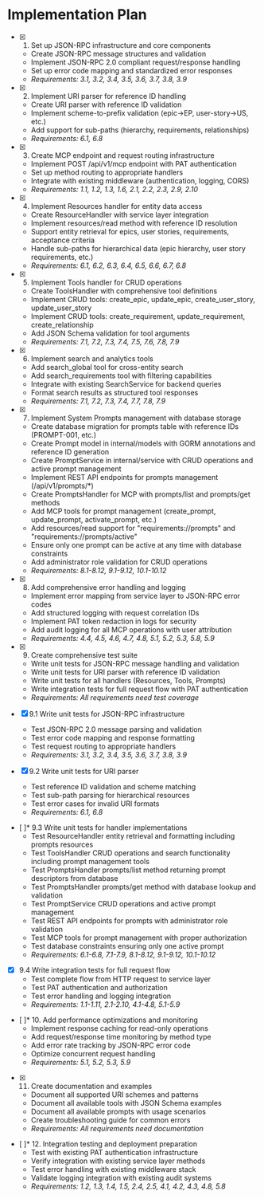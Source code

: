 # Implementation Plan

- [x] 1. Set up JSON-RPC infrastructure and core components
  - Create JSON-RPC message structures and validation
  - Implement JSON-RPC 2.0 compliant request/response handling
  - Set up error code mapping and standardized error responses
  - _Requirements: 3.1, 3.2, 3.4, 3.5, 3.6, 3.7, 3.8, 3.9_

- [x] 2. Implement URI parser for reference ID handling
  - Create URI parser with reference ID validation
  - Implement scheme-to-prefix validation (epic->EP, user-story->US, etc.)
  - Add support for sub-paths (hierarchy, requirements, relationships)
  - _Requirements: 6.1, 6.8_

- [x] 3. Create MCP endpoint and request routing infrastructure
  - Implement POST /api/v1/mcp endpoint with PAT authentication
  - Set up method routing to appropriate handlers
  - Integrate with existing middleware (authentication, logging, CORS)
  - _Requirements: 1.1, 1.2, 1.3, 1.6, 2.1, 2.2, 2.3, 2.9, 2.10_

- [x] 4. Implement Resources handler for entity data access
  - Create ResourceHandler with service layer integration
  - Implement resources/read method with reference ID resolution
  - Support entity retrieval for epics, user stories, requirements, acceptance criteria
  - Handle sub-paths for hierarchical data (epic hierarchy, user story requirements, etc.)
  - _Requirements: 6.1, 6.2, 6.3, 6.4, 6.5, 6.6, 6.7, 6.8_

- [x] 5. Implement Tools handler for CRUD operations
  - Create ToolsHandler with comprehensive tool definitions
  - Implement CRUD tools: create_epic, update_epic, create_user_story, update_user_story
  - Implement CRUD tools: create_requirement, update_requirement, create_relationship
  - Add JSON Schema validation for tool arguments
  - _Requirements: 7.1, 7.2, 7.3, 7.4, 7.5, 7.6, 7.8, 7.9_

- [x] 6. Implement search and analytics tools
  - Add search_global tool for cross-entity search
  - Add search_requirements tool with filtering capabilities
  - Integrate with existing SearchService for backend queries
  - Format search results as structured tool responses
  - _Requirements: 7.1, 7.2, 7.3, 7.4, 7.7, 7.8, 7.9_

- [x] 7. Implement System Prompts management with database storage
  - Create database migration for prompts table with reference IDs (PROMPT-001, etc.)
  - Create Prompt model in internal/models with GORM annotations and reference ID generation
  - Create PromptService in internal/service with CRUD operations and active prompt management
  - Implement REST API endpoints for prompts management (/api/v1/prompts/*)
  - Create PromptsHandler for MCP with prompts/list and prompts/get methods
  - Add MCP tools for prompt management (create_prompt, update_prompt, activate_prompt, etc.)
  - Add resources/read support for "requirements://prompts" and "requirements://prompts/active"
  - Ensure only one prompt can be active at any time with database constraints
  - Add administrator role validation for CRUD operations
  - _Requirements: 8.1-8.12, 9.1-9.12, 10.1-10.12_

- [x] 8. Add comprehensive error handling and logging
  - Implement error mapping from service layer to JSON-RPC error codes
  - Add structured logging with request correlation IDs
  - Implement PAT token redaction in logs for security
  - Add audit logging for all MCP operations with user attribution
  - _Requirements: 4.4, 4.5, 4.6, 4.7, 4.8, 5.1, 5.2, 5.3, 5.8, 5.9_

- [x] 9. Create comprehensive test suite
  - Write unit tests for JSON-RPC message handling and validation
  - Write unit tests for URI parser with reference ID validation
  - Write unit tests for all handlers (Resources, Tools, Prompts)
  - Write integration tests for full request flow with PAT authentication
  - _Requirements: All requirements need test coverage_

- [x] 9.1 Write unit tests for JSON-RPC infrastructure
  - Test JSON-RPC 2.0 message parsing and validation
  - Test error code mapping and response formatting
  - Test request routing to appropriate handlers
  - _Requirements: 3.1, 3.2, 3.4, 3.5, 3.6, 3.7, 3.8, 3.9_

- [x] 9.2 Write unit tests for URI parser
  - Test reference ID validation and scheme matching
  - Test sub-path parsing for hierarchical resources
  - Test error cases for invalid URI formats
  - _Requirements: 6.1, 6.8_

- [ ]* 9.3 Write unit tests for handler implementations
  - Test ResourceHandler entity retrieval and formatting including prompts resources
  - Test ToolsHandler CRUD operations and search functionality including prompt management tools
  - Test PromptsHandler prompts/list method returning prompt descriptors from database
  - Test PromptsHandler prompts/get method with database lookup and validation
  - Test PromptService CRUD operations and active prompt management
  - Test REST API endpoints for prompts with administrator role validation
  - Test MCP tools for prompt management with proper authorization
  - Test database constraints ensuring only one active prompt
  - _Requirements: 6.1-6.8, 7.1-7.9, 8.1-8.12, 9.1-9.12, 10.1-10.12_

- [x] 9.4 Write integration tests for full request flow
  - Test complete flow from HTTP request to service layer
  - Test PAT authentication and authorization
  - Test error handling and logging integration
  - _Requirements: 1.1-1.11, 2.1-2.10, 4.1-4.8, 5.1-5.9_

- [ ]* 10. Add performance optimizations and monitoring
  - Implement response caching for read-only operations
  - Add request/response time monitoring by method type
  - Add error rate tracking by JSON-RPC error code
  - Optimize concurrent request handling
  - _Requirements: 5.1, 5.2, 5.3, 5.9_

- [x] 11. Create documentation and examples
  - Document all supported URI schemes and patterns
  - Document all available tools with JSON Schema examples
  - Document all available prompts with usage scenarios
  - Create troubleshooting guide for common errors
  - _Requirements: All requirements need documentation_

- [ ]* 12. Integration testing and deployment preparation
  - Test with existing PAT authentication infrastructure
  - Verify integration with existing service layer methods
  - Test error handling with existing middleware stack
  - Validate logging integration with existing audit systems
  - _Requirements: 1.2, 1.3, 1.4, 1.5, 2.4, 2.5, 4.1, 4.2, 4.3, 4.8, 5.8_